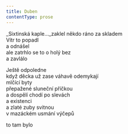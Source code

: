 ```yaml
---
title: Duben
contentType: prose
---
```


<section>

_Sixtinská kaple…_zaklel někdo ráno za skladem  
Vítr to popadl  
a odnášel  
ale zatrhlo se to o holý bez  
a zavlálo

Ještě odpoledne  
když děcka už zase váhavě odemykají  
mlčící byty  
přepažené sluneční příčkou  
a dospělí chodí po slevách  
a existenci  
a zlaté zuby svitnou  
v mazáckém usmání výčepů

to tam bylo

</section>
